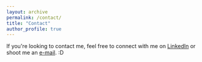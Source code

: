 ```yaml
---
layout: archive
permalink: /contact/
title: "Contact"
author_profile: true
---
```


If you're looking to contact me, feel free to connect with me on [LinkedIn](https://www.linkedin.com/in/ivan-bu/) or shoot me an [e-mail](mailto:IvanBuAU@gmail.com). :D